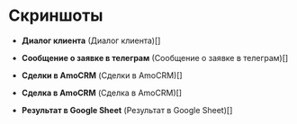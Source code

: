# Скриншоты

- **Диалог клиента**
  (Диалог клиента)[]

- **Сообщение о заявке в телеграм**
  (Сообщение о заявке в телеграм)[]

- **Сделки в AmoCRM**
  (Сделки в AmoCRM)[]

- **Сделка в AmoCRM**
  (Сделка в AmoCRM)[]

- **Результат в Google Sheet**
  (Результат в Google Sheet)[]

